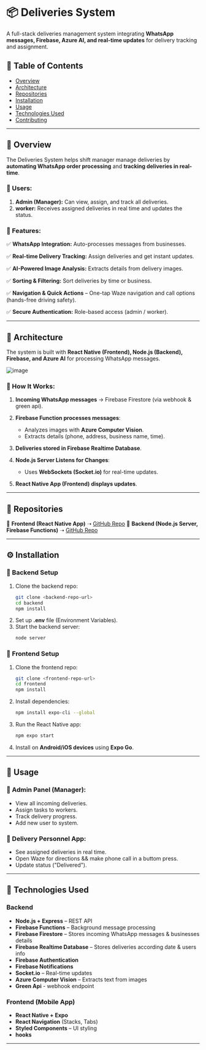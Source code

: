 # 📦 Deliveries System


A full-stack deliveries management system integrating **WhatsApp messages, Firebase, Azure AI, and real-time updates** for delivery tracking and assignment.

## 📌 Table of Contents
- [Overview](#overview)
- [Architecture](#architecture)
- [Repositories](#repositories)
- [Installation](#installation)
- [Usage](#usage)
- [Technologies Used](#technologies-used)
- [Contributing](#contributing)

---

## 📌 Overview
The Deliveries System helps shift manager manage deliveries by **automating WhatsApp order processing** and **tracking deliveries in real-time**.

### 📌 Users:
1. **Admin (Manager):** Can view, assign, and track all deliveries.
2. **worker:** Receives assigned deliveries in real time and updates the status.

### 📌 Features:
✅  **WhatsApp Integration:** Auto-processes messages from businesses.

✅  **Real-time Delivery Tracking:** Assign deliveries and get instant updates.

✅  **AI-Powered Image Analysis:** Extracts details from delivery images.

✅  **Sorting & Filtering:** Sort deliveries by time or business.

✅  **Navigation & Quick Actions** – One-tap Waze navigation and call options (hands-free driving safety).

✅  **Secure Authentication:** Role-based access (admin / worker).

---

## 📌 Architecture
The system is built with **React Native (Frontend), Node.js (Backend), Firebase, and Azure AI** for processing WhatsApp messages.

![image](https://github.com/user-attachments/assets/b0b1f573-2998-4ccc-a976-c2e0c63f0580)


### 📌 How It Works:
1. **Incoming WhatsApp messages** → Firebase Firestore (via webhook & green api).
2. **Firebase Function processes messages**:
   - Analyzes images with **Azure Computer Vision**.
   - Extracts details (phone, address, business name, time).
   
3. **Deliveries stored in Firebase Realtime Database**.
4. **Node.js Server Listens for Changes**:
   - Uses **WebSockets (Socket.io)** for real-time updates.
5. **React Native App (Frontend) displays updates**.

---

## 📂 Repositories
🔹 **Frontend (React Native App)** ➝ [GitHub Repo](#)
🔹 **Backend (Node.js Server, Firebase Functions)** ➝ [GitHub Repo](#)

---

## ⚙️ Installation

### 🔹 Backend Setup
1. Clone the backend repo:
   ```sh
   git clone <backend-repo-url>
   cd backend
   npm install
   ```  
2. Set up **.env** file (Environment Variables).
3. Start the backend server:
   ```sh
   node server
   ```  

### 🔹 Frontend Setup
1. Clone the frontend repo:
   ```sh
   git clone <frontend-repo-url>
   cd frontend
   npm install
   ```  
2. Install dependencies:
   ```sh
   npm install expo-cli --global
   ```  
3. Run the React Native app:
   ```sh
   npm expo start
   ```  
4. Install on **Android/iOS devices** using **Expo Go**.

---

## 📌 Usage

### 🔹 Admin Panel (Manager):
- View all incoming deliveries.
- Assign tasks to workers.
- Track delivery progress.
- Add new user to system.

### 🔹 Delivery Personnel App:
- See assigned deliveries in real time.
- Open Waze for directions && make phone call in a buttom press.
- Update status ("Delivered").

---

## 📌 Technologies Used

### Backend
- **Node.js + Express** – REST API
- **Firebase Functions** – Background message processing
- **Firebase Firestore** – Stores incoming WhatsApp messages & businesses details
- **Firebase Realtime Database** – Stores deliveries according date & users info
- **Firebase Authentication**
- **Firebase Notifications**
- **Socket.io** – Real-time updates
- **Azure Computer Vision** – Extracts text from images
- **Green Api** - webhook endpoint

### Frontend (Mobile App)
- **React Native + Expo**
- **React Navigation** (Stacks, Tabs)
- **Styled Components** – UI styling
- **hooks**


---
